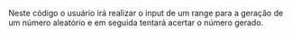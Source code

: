Neste código o usuário irá realizar o input de um range para a geração de um número aleatório e em seguida tentará acertar o número gerado.
